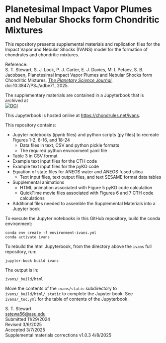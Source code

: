 # Planetesimal Impact Vapor Plumes and Nebular Shocks form Chondritic Mixtures

This repository presents supplemental materials and replication files for the Impact Vapor and Nebular Shocks (IVANS) model for the formation of chondrules and chondritic mixtures.<p>

Reference:<br>
S. T. Stewart, S. J. Lock, P. J. Carter, E. J. Davies, M. I. Petaev, S. B. Jacobsen, Planetesimal Impact Vapor Plumes and Nebular Shocks form Chondritic Mixtures, <i>[The Planetary Science Journal](https://iopscience.iop.org/journal/2632-3338)</i>, doi:10.3847/PSJ/adbe71, 2025.

The supplementary materials are contained in a Jupyterbook that is archived at <br>
[![DOI](https://zenodo.org/badge/DOI/10.5281/zenodo.14969068.svg)](https://doi.org/10.5281/zenodo.14969068)

This Jupyterbook is hosted online at https://chondrules.net/ivans.

This repository contains:<br>
* Jupyter notebooks (ipynb files) and python scripts (py files) to recreate Figures 1-2, 8-16, and 18-24
    - Data files in text, CSV and python pickle formats
    - The required python environment yaml file
* Table 3 in CSV format
* Example text input files for the CTH code
* Example text input files for the pyKO code
* Equation of state files for ANEOS water and ANEOS fused silica
    - Text input files, text output files, and text SESAME format data tables
* Supplemental animations
    - HTML animation associated with Figure 5 pyKO code calculation
    - QuickTime movie files associated with Figures 6 and 7 CTH code calculations
* Additional files needed to assemble the Supplemental Materials into a Jupyter book

To execute the Jupyter notebooks in this GitHub repository, build the conda environment:<p>

`conda env create -f environment-ivans.yml`<br>
`conda activate ivans`<p>

To rebuild the html Jupyterbook, from the directory above the `ivans` full repository, run:<p>

`jupyter-book build ivans`<p>

The output is in:<p>

`ivans/_build/html`<p>

Move the contents of the `ivans/static` subdirectory to `ivans/_build/html/_static` to complete the Jupyter book. See `ivans/_toc.yml` for the table of contents of the Jupyterbook.<p>

S. T. Stewart<br>
sstewa56@asu.edu<br>
Submitted 11/29/2024<br>
Revised 3/6/2025<br>
Accepted 3/7/2025<br>
Supplemental materials corrections v1.0.3 4/8/2025<br>
